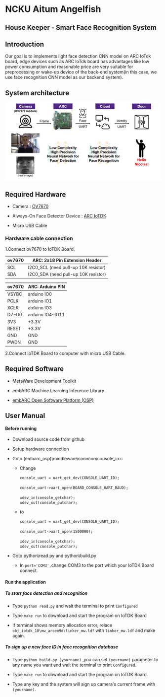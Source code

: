 # NCKU Aitum Angelfish

## House Keeper - Smart Face Recognition System

## Introduction
Our goal is to implements light face detection CNN model on ARC IoTdk board, edge devices such as ARC IoTdk board has advantages like low power comsumption and reasonable price are very suitable for preprocessing or wake-up device of the back-end system(in this case, we use face recognition CNN model as our backend system).
## System architecture
![system](./img/system.jpg)
## Required Hardware
- Camera : [OV7670](https://www.voti.nl/docs/OV7670.pdf)

- Always-On Face Detector Device : [ARC IoTDK](https://embarc.org/embarc_osp/doc/build/html/board/iotdk.html)

- Micro USB Cable

### Hardware cable connection
1.Connect ov7670 to IoTDK Board.

|ov7670|ARC: 2x18 Pin Extension Header|
|-|-|
| SCL|I2C0_SCL (need pull-up 10K resistor)|
| SDA|I2C0_SDA (need pull-up 10K resistor)|

|ov7670|ARC: Arduino PIN|
|-|-|
|VSYBC  |    arduino IO0|
|PCLK   |    arduino IO1|
|XCLK   |    arduino IO3|
|D7~D0  |    arduino IO4~IO11|
|3V3    | +3.3V|
|RESET  | +3.3V|
|GND    | GND|
|PWDN   | GND|

2.Connect IoTDK Board to computer with micro USB Cable.
## Required Software
- MetaWare Development Toolkit

- embARC Machine Learning Inference Library

- [embARC Open Software Platform (OSP)](https://github.com/foss-for-synopsys-dwc-arc-processors/embarc_osp/tree/embarc_mli)

## User Manual

#### Before running
- Download source code from github

- Setup hardware connection

- Goto (embarc_osp)\middleware\common\console_io.c

  - Change

        console_uart = uart_get_dev(CONSOLE_UART_ID);

        console_uart->uart_open(BOARD_CONSOLE_UART_BAUD);

        xdev_in(console_getchar);
        xdev_out(console_putchar);
  - to

    	console_uart = uart_get_dev(CONSOLE_UART_ID);

    	console_uart->uart_open(1500000);

    	xdev_in(console_getchar);
    	xdev_out(console_putchar);

- Goto python\read.py and python\build.py
  - In `port='COM3',`change COM3 to the port which your IoTDK Board connect.


#### Run the application
##### To start face detection and recognition
- Type `python read.py` and wait the terminal to print `Configured`

- Type `make run` to download and start the program on IoTDK Board

- If terminal shows memory allocation error, relace `obj_iotdk_10\mw_arcem9d\linker_mw.ldf` with `linker_mw.ldf` and make again.

##### To sign up a new face ID in face recognition database
- Type `python build.py (yourname)` ,you can set `(yourname)` parameter to any name you want and wait the terminal to print `Configured`.

- Type `make run` to download and start the program on IoTDK Board.

- Type any key and the system will sign up camera's current frame with `(yourname)`.
